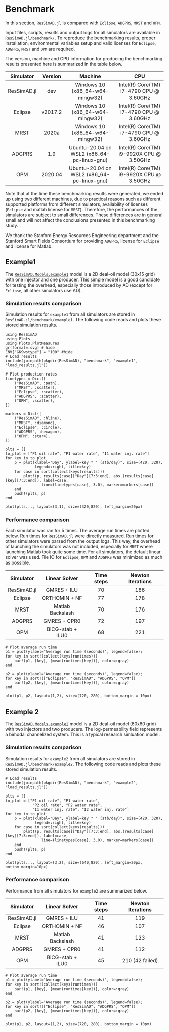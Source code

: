 # Benchmark

In this section, `ResSimAD.jl` is compared with `Eclipse`, `ADGPRS`, `MRST` and `OPM`.

Input files, scripts, results and output logs for all simulators are available in `ResSimAD.jl/benchmark/`.
To reproduce the benchmarking results, proper installation, environmental variables setup and valid licenses for `Eclipse`, `ADGPRS`, `MRST` and `OPM` are required.

The version, machine and CPU information for producing the benchmarking results presented here is summarized in the table below.

Simulator    | Version | Machine | CPU
:---:   | :---: | :---: | :---:
ResSimAD.jl | dev | Windows 10 (x86_64-w64-mingw32)| Intel(R) Core(TM) i7-4790 CPU @ 3.60GHz
Eclipse | v2017.2 | Windows 10 (x86_64-w64-mingw32)| Intel(R) Core(TM) i7-4790 CPU @ 3.60GHz
MRST | 2020a | Windows 10 (x86_64-w64-mingw32)| Intel(R) Core(TM) i7-4790 CPU @ 3.60GHz
ADGPRS | 1.9 | Ubuntu-20.04 on WSL2 (x86_64-pc-linux-gnu)| Intel(R) Core(TM) i9-9920X CPU @ 3.50GHz
OPM | 2020.04 | Ubuntu-20.04 on WSL2 (x86_64-pc-linux-gnu)| Intel(R) Core(TM) i9-9920X CPU @ 3.50GHz

Note that at the time these benchmarking results were generated, we ended up using two different machines, due to practical reasons such as different supported platforms from
different simulators, availability of licenses (`Eclipse` and matlab license for `MRST`). Therefore, the performances of the simulators
are subject to small differences. These differences are in general small and will not affect the conclusions presented in this benchmarking study.

We thank the Stanford Energy Resources Engineering department and the Stanford Smart Fields Consortium for providing `ADGPRS`, license for `Eclipse` and license for Matlab.

## Example1

The [`ResSimAD.Models.example1`](@ref) model is a 2D deal-oil model (30x15 grid) with one injector and one producer.
This simple model is a good candidate for testing the overhead, especially those introduced by AD (except for `Eclipse`, all other simulators use AD).

### Simulation results comparison

Simulation results for `example1` from all simulators are stored in `ResSimAD.jl/benchmark/example1`. The following code reads and plots these stored simulation results.

```@example benchmark
using ResSimAD
using Plots
using Plots.PlotMeasures
gr(format=:svg) # hide
ENV["GKSwstype"] = "100" #hide
# Load results
include(joinpath(pkgdir(ResSimAD), "benchmark", "example1", "load_results.jl"))

# Plot production rates
linetypes = Dict([
    ("ResSimAD", :path),
    ("MRST", :scatter),
    ("Eclipse", :scatter),
    ("ADGPRS", :scatter),
    ("OPM", :scatter),
])

markers = Dict([
    ("ResSimAD", :hline),
    ("MRST", :diamond),
    ("Eclipse", :circle),
    ("ADGPRS", :hexagon),
    ("OPM", :star4),
])

plts = []
to_plot = ["P1 oil rate", "P1 water rate", "I1 water inj. rate"]
for key in to_plot
    p = plot(xlabel="Day", ylabel=key * " (stb/day)", size=(420, 320),
             legend=:right, title=key)
    for case in sort(collect(keys(results)))
        plot!(p, results[case]["Day"][7:3:end], abs.(results[case][key][7:3:end]), label=case,
                line=(linetypes[case], 3.0), marker=markers[case])
    end
    push!(plts, p)
end

plot(plts..., layout=(3,1), size=(320,820), left_margin=20px)
```

### Performance comparison

Each simulator was ran for 5 times. The average run times are plotted below.
Run times for `ResSimAD.jl` were directly measured.
Run times for other simulators were parsed from the output logs.
This way, the overhead of launching the simulators was not included, especially for `MRST` where launching Matlab took quite some time.
For all simulators, the default linear solver was used. File IO for `Eclipse`, `OPM` and `ADGPRS` was minimized as much as possible.


Simulator    | Linear Solver | Time steps | Newton Iterations
:---:   | :---: | :---: | :---:
ResSimAD.jl | GMRES + ILU | 70 | 186
Eclipse | ORTHOMIN + NF  | 77| 178
MRST | Matlab Backslash | 70 | 176
ADGPRS | GMRES + CPR0 | 72 | 197
OPM | BiCG-stab + ILU0 | 68 | 221

```@example benchmark
# Plot average run time
p1 = plot(ylabel="Average run time (seconds)", legend=false);
for key in sort!(collect(keys(runtimes)))
    bar!(p1, [key], [mean(runtimes[key])], color=:gray)
end

p2 = plot(ylabel="Average run time (seconds)", legend=false);
for key in sort!(["Eclipse", "ResSimAD", "ADGPRS", "OPM"])
    bar!(p2, [key], [mean(runtimes[key])], color=:gray)
end

plot(p1, p2, layout=(1,2), size=(720, 280), bottom_margin = 10px)
```

## Example 2
The [`ResSimAD.Models.example2`](@ref) model is a 2D deal-oil model (60x60 grid) with two injectors and two producers. The log-permeability field
represents a bimodal channelized system. This is a typical research simluation model.

### Simulation results comparison

Simulation results for `example2` from all simulators are stored in `ResSimAD.jl/benchmark/example2`. The following code reads and plots these stored simulation results.

```@example benchmark
# Load results
include(joinpath(pkgdir(ResSimAD), "benchmark", "example2", "load_results.jl"))

plts = []
to_plot = ["P1 oil rate", "P1 water rate",
            "P2 oil rate", "P2 water rate",
            "I1 water inj. rate", "I2 water inj. rate"]
for key in to_plot
    p = plot(xlabel="Day", ylabel=key * " (stb/day)", size=(420, 320),
             legend=:right, title=key)
    for case in sort(collect(keys(results)))
        plot!(p, results[case]["Day"][7:3:end], abs.(results[case][key][7:3:end]), label=case,
                line=(linetypes[case], 3.0), marker=markers[case])
    end
    push!(plts, p)
end

plot(plts..., layout=(3,2), size=(640,820), left_margin=20px, bottom_margin=10px)
```

### Performance comparison

Performance from all simulators for `example2` are summarized below.

Simulator    | Linear Solver | Time steps | Newton Iterations
:---:   | :---: | :---: | :---:
ResSimAD.jl | GMRES + ILU | 41 | 119
Eclipse | ORTHOMIN + NF  | 46| 107
MRST | Matlab Backslash | 41 | 123
ADGPRS | GMRES + CPR0 | 41 | 112
OPM | BiCG-stab + ILU0 | 45 | 210 (42 failed)


```@example benchmark
# Plot average run time
p1 = plot(ylabel="Average run time (seconds)", legend=false);
for key in sort!(collect(keys(runtimes)))
    bar!(p1, [key], [mean(runtimes[key])], color=:gray)
end

p2 = plot(ylabel="Average run time (seconds)", legend=false);
for key in sort!(["Eclipse", "ResSimAD", "ADGPRS", "OPM"])
    bar!(p2, [key], [mean(runtimes[key])], color=:gray)
end

plot(p1, p2, layout=(1,2), size=(720, 280), bottom_margin = 10px)
```